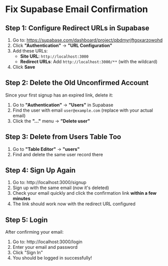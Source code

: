 # Fix Supabase Email Confirmation

## Step 1: Configure Redirect URLs in Supabase

1. Go to: https://supabase.com/dashboard/project/pbdmyrjftgoxarzowohd
2. Click **"Authentication"** → **"URL Configuration"**
3. Add these URLs:
   - **Site URL**: `http://localhost:3000`
   - **Redirect URLs**: Add `http://localhost:3000/**` (with the wildcard)
4. Click **Save**

## Step 2: Delete the Old Unconfirmed Account

Since your first signup has an expired link, delete it:

1. Go to **"Authentication"** → **"Users"** in Supabase
2. Find the user with email `user@example.com` (replace with your actual email)
3. Click the **"..."** menu → **"Delete user"**

## Step 3: Delete from Users Table Too

1. Go to **"Table Editor"** → **"users"**
2. Find and delete the same user record there

## Step 4: Sign Up Again

1. Go to: http://localhost:3000/signup
2. Sign up with the same email (now it's deleted)
3. Check your email quickly and click the confirmation link **within a few minutes**
4. The link should work now with the redirect URL configured

## Step 5: Login

After confirming your email:
1. Go to: http://localhost:3000/login
2. Enter your email and password
3. Click "Sign In"
4. You should be logged in successfully!

